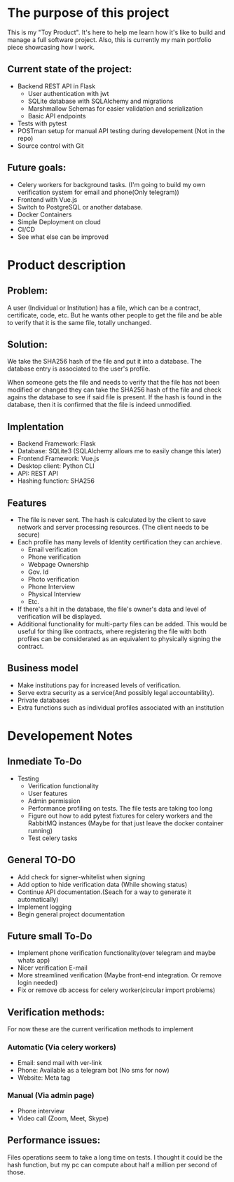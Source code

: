 # The purpose of this project

This is my "Toy Product". It's here to help me learn how it's like to build and manage a full software project. Also, this is currently my main portfolio piece showcasing how I work.

## Current state of the project:
- Backend REST API in Flask
  - User authentication with jwt
  - SQLite database with SQLAlchemy and migrations
  - Marshmallow Schemas for easier validation and serialization
  - Basic API endpoints
- Tests with pytest
- POSTman setup for manual API testing during developement (Not in the repo)
- Source control with Git

## Future goals:
- Celery workers for background tasks. (I'm going to build my own verification system for email and phone(Only telegram))
- Frontend with Vue.js
- Switch to PostgreSQL or another database.
- Docker Containers
- Simple Deployment on cloud
- CI/CD
- See what else can be improved

# Product description

## Problem:
A user (Individual or Institution) has a file, which can be a contract, certificate, code, etc. But he wants other people to get the file and be able to verify that it is the same file, totally unchanged.

## Solution:
We take the SHA256 hash of the file and put it into a database. The database entry is associated to the user's profile.

When someone gets the file and needs to verify that the file has not been modified or changed they can take the SHA256 hash of the file and check agains the database to see if said file is present. If the hash is found in the database, then it is confirmed that the file is indeed unmodified.

## Implentation
- Backend Framework: Flask
- Database: SQLite3 (SQLAlchemy allows me to easily change this later)
- Frontend Framework: Vue.js
- Desktop client: Python CLI
- API: REST API
- Hashing function: SHA256

## Features
- The file is never sent. The hash is calculated by the client to save network and server processing resources. (The client needs to be secure)
- Each profile has many levels of Identity certification they can archieve.
  - Email verification
  - Phone verification
  - Webpage Ownership
  - Gov. Id
  - Photo verification
  - Phone Interview
  - Physical Interview
  - Etc.
- If there's a hit in the database, the file's owner's data and level of verification will be displayed.
- Additional functionality for multi-party files can be added. This would be useful for thing like contracts, where registering the file with both profiles can be considerated as an equivalent to physically signing the contract.

## Business model
- Make institutions pay for increased levels of verification.
- Serve extra security as a service(And possibly legal accountability).
- Private databases
- Extra functions such as individual profiles associated with an institution

# Developement Notes

## Inmediate To-Do
- Testing
  - Verification functionality
  - User features
  - Admin permission
  - Performance profiling on tests. The file tests are taking too long
  - Figure out how to add pytest fixtures for celery workers and the RabbitMQ instances (Maybe for that just leave the docker container running)
  - Test celery tasks

## General TO-DO
- Add check for signer-whitelist when signing
- Add option to hide verification data (While showing status)
- Continue API documentation.(Seach for a way to generate it automatically)
- Implement logging
- Begin general project documentation

## Future small To-Do
- Implement phone verification functionality(over telegram and maybe whats app)
- Nicer verification E-mail
- More streamlined verification (Maybe front-end integration. Or remove login needed)
- Fix or remove db access for celery worker(circular import problems)

## Verification methods:
For now these are the current verification methods to implement
### Automatic (Via celery workers)
- Email: send mail with ver-link
- Phone: Available as a telegram bot (No sms for now)
- Website: Meta tag
### Manual (Via admin page)
- Phone interview
- Video call (Zoom, Meet, Skype)

## Performance issues:
Files operations seem to take a long time on tests. I thought it could be the hash function, but my pc can compute about half a million per second of those.